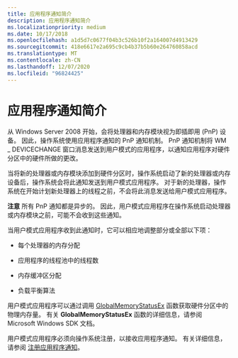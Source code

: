 ```yaml
---
title: 应用程序通知简介
description: 应用程序通知简介
ms.localizationpriority: medium
ms.date: 10/17/2018
ms.openlocfilehash: a1d5d7c0677f04b3c526b10f2a164007d4913429
ms.sourcegitcommit: 418e6617e2a695c9cb4b37b5b60e264760858acd
ms.translationtype: MT
ms.contentlocale: zh-CN
ms.lasthandoff: 12/07/2020
ms.locfileid: "96824425"
---
```

# <a name="introduction-to-application-notification"></a>应用程序通知简介


从 Windows Server 2008 开始，会将处理器和内存模块视为即插即用 (PnP) 设备。 因此，操作系统使用应用程序通知的 PnP 通知机制。 PnP 通知机制将 WM \_ DEVICECHANGE 窗口消息发送到用户模式的应用程序，以通知应用程序对硬件分区中的硬件所做的更改。

当将新的处理器或内存模块添加到硬件分区时，操作系统启动了新的处理器或内存设备后，操作系统会将此通知发送到用户模式应用程序。 对于新的处理器，操作系统在开始计划新处理器上的线程之前，不会将此消息发送给用户模式应用程序。

**注意**   所有 PnP 通知都是异步的。 因此，用户模式应用程序在操作系统启动处理器或内存模块之前，可能不会收到这些通知。

 

当用户模式应用程序收到此通知时，它可以相应地调整部分或全部以下项：

-   每个处理器的内存分配

-   应用程序的线程池中的线程数

-   内存缓冲区分配

-   负载平衡算法

用户模式应用程序可以通过调用 [GlobalMemoryStatusEx](/windows/win32/api/sysinfoapi/nf-sysinfoapi-globalmemorystatusex) 函数获取硬件分区中的物理内存量。 有关 **GlobalMemoryStatusEx** 函数的详细信息，请参阅 Microsoft Windows SDK 文档。

用户模式应用程序必须向操作系统注册，以接收应用程序通知。 有关详细信息，请参阅 [注册应用程序通知](registering-for-application-notification.md)。

 

